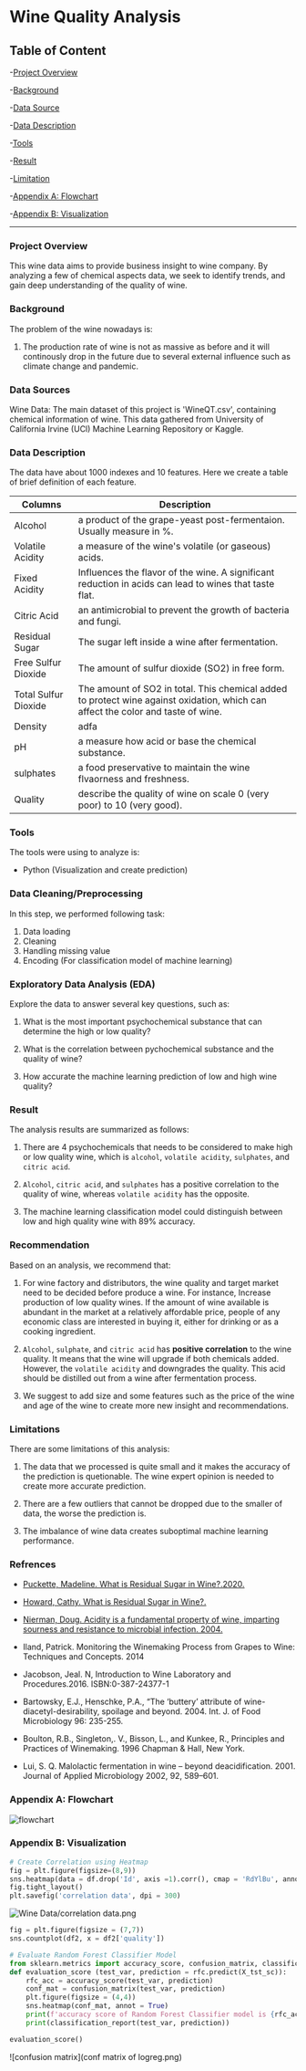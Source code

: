 # Wine Quality Analysis


## Table of Content

-[Project Overview](#project-overview)

-[Background](#background)

-[Data Source](#data-sources)

-[Data Description](#data-description)

-[Tools](#tools)

-[Result](#result)

-[Limitation](#limitations)

-[Appendix A: Flowchart](#appendix-a-flowchart)

-[Appendix B: Visualization](#appendix-b-visualization)

---



### Project Overview

This wine data aims to provide business insight to wine company. By analyzing a few of chemical aspects data, we seek to identify trends, and gain deep understanding of the quality of wine.

### Background

The problem of the wine nowadays is:

1. The production rate of wine is not as massive as before and it will continously drop in the future due to several external influence such as climate change and pandemic. 

### Data Sources

Wine Data: The main dataset of this project is 'WineQT.csv', containing chemical information of wine. This data gathered from University of California Irvine (UCl) Machine Learning Repository or Kaggle. 

### Data Description

The data have about 1000 indexes and 10 features. Here we create a table of brief definition of each feature.

|Columns|Description|
|---|---|
|Alcohol|a product of the grape-yeast post-fermentaion. Usually measure in %.|
|Volatile Acidity| a measure of the wine's volatile (or gaseous) acids.|
|Fixed Acidity| Influences the flavor of the wine. A significant reduction in acids can lead to wines that taste flat.|
|Citric Acid| an antimicrobial to prevent the growth of bacteria and fungi.|
|Residual Sugar|The sugar left inside a wine after fermentation.|
|Free Sulfur Dioxide|The amount of sulfur dioxide (SO2) in free form.|
|Total Sulfur Dioxide|The amount of SO2 in total. This chemical added to protect wine against oxidation, which can affect the color and taste of wine.|
|Density|adfa|
|pH|a measure how acid or base the chemical substance.|
|sulphates|a food preservative to maintain the wine flvaorness and freshness.|
|Quality|describe the quality of wine on scale 0 (very poor) to 10 (very good).|

### Tools

The tools were using to analyze is:

- Python (Visualization and create prediction)

### Data Cleaning/Preprocessing

In this step, we performed following task:

1. Data loading
2. Cleaning
3. Handling missing value
4. Encoding (For classification model of machine learning)

### Exploratory Data Analysis (EDA)

Explore the data to answer several key questions, such as:

1. What is the most important psychochemical substance that can determine the high or low quality?

2. What is the correlation between pychochemical substance and the quality of wine?

2. How accurate the machine learning prediction of low and high wine quality?

### Result

The analysis results are summarized as follows:

1. There are 4 psychochemicals that needs to be considered  to make high or low quality wine, which is `alcohol`, `volatile acidity`, `sulphates`, and `citric acid`.

2. `Alcohol`, `citric acid`, and `sulphates` has a positive correlation to the quality of wine, whereas `volatile acidity` has the opposite.

3. The machine learning classification model could distinguish between low and high quality wine with 89% accuracy. 

### Recommendation

Based on an analysis, we recommend that:

1. For wine factory and distributors, the wine quality and target market need to be decided before produce a wine. For instance, Increase production of low quality wines. If the amount of wine available is abundant in the market at a relatively affordable price, people of any economic class are interested in buying it, either for drinking or as a cooking ingredient.

2. `Alcohol`, `sulphate`, and `citric acid` has **positive correlation** to the wine quality. It means that the wine will upgrade if both chemicals added. However, the `volatile acidity` and downgrades the quality. This acid should be distilled out from a wine after fermentation process.  

3. We suggest to add size and some features such as the price of the wine and age of the wine to create more new insight and recommendations. 

### Limitations

There are some limitations of this analysis:

1. The data that we processed is quite small and it makes the accuracy of the prediction is quetionable. The wine expert opinion is needed to create more accurate prediction.

2. There are a few outliers that cannot be dropped due to the smaller of data, the worse the prediction is.

3. The imbalance of wine data creates suboptimal machine learning performance.

### Refrences

- [Puckette,  Madeline.  What  is  Residual  Sugar  in  Wine?.2020.](https://winefolly.com/deep-dive/what-is-residual-sugar-in-wine/)

- [Howard,  Cathy.  What  is  Residual  Sugar  in  Wine?.](https://whicherridge.com.au/blog/what-is-residual-sugar-in-wine/#:~:text=The%20residual%20sugar%20remaining%20in,0.3%20to%202%20g%)

- [Nierman, Doug. Acidity is a fundamental property of wine, imparting sourness and resistance  to  microbial  infection.  2004.](https://waterhouse.ucdavis.edu/whats-in-wine/fixed-acidity#:~:text=The%20predominant%20fixed%20acids%20found,2%2C000%20mg%2FL%20succinic%20acid)

- Iland, Patrick. Monitoring the Winemaking Process from Grapes to Wine: Techniques and Concepts. 2014

- Jacobson, Jeal. N, Introduction to Wine Laboratory and Procedures.2016. ISBN:0-387-24377-1 

- Bartowsky, E.J., Henschke, P.A., “The ‘buttery’ attribute of wine-diacetyl-desirability, spoilage and beyond. 2004. Int. J. of Food Microbiology 96: 235-255.

- Boulton, R.B., Singleton,. V., Bisson, L., and Kunkee, R., Principles and Practices of Winemaking. 1996 Chapman & Hall, New York.

- Lui, S. Q. Malolactic fermentation in wine – beyond deacidification.  2001. Journal of Applied Microbiology 2002, 92, 589–601.

### Appendix A: Flowchart

![flowchart]("flowchart.png")

### Appendix B: Visualization

```python
# Create Correlation using Heatmap
fig = plt.figure(figsize=(8,9))
sns.heatmap(data = df.drop('Id', axis =1).corr(), cmap = 'RdYlBu', annot=True)
fig.tight_layout()
plt.savefig('correlation data', dpi = 300)
```

![Wine Data/correlation data.png](https://github.com/FikriAbdillah01/MLportfolio/blob/3329008a562863fe94f445947ff0d789d5675925/Wine%20Data/correlation%20data.png)

```python
fig = plt.figure(figsize = (7,7))
sns.countplot(df2, x = df2['quality'])
```


```python
# Evaluate Random Forest Classifier Model
from sklearn.metrics import accuracy_score, confusion_matrix, classification_report
def evaluation_score (test_var, prediction = rfc.predict(X_tst_sc)):
    rfc_acc = accuracy_score(test_var, prediction)
    conf_mat = confusion_matrix(test_var, prediction)
    plt.figure(figsize = (4,4))
    sns.heatmap(conf_mat, annot = True)
    print(f'accuracy score of Random Forest Classifier model is {rfc_acc}')
    print(classification_report(test_var, prediction))

evaluation_score()
```

![confusion matrix](conf matrix of logreg.png)
